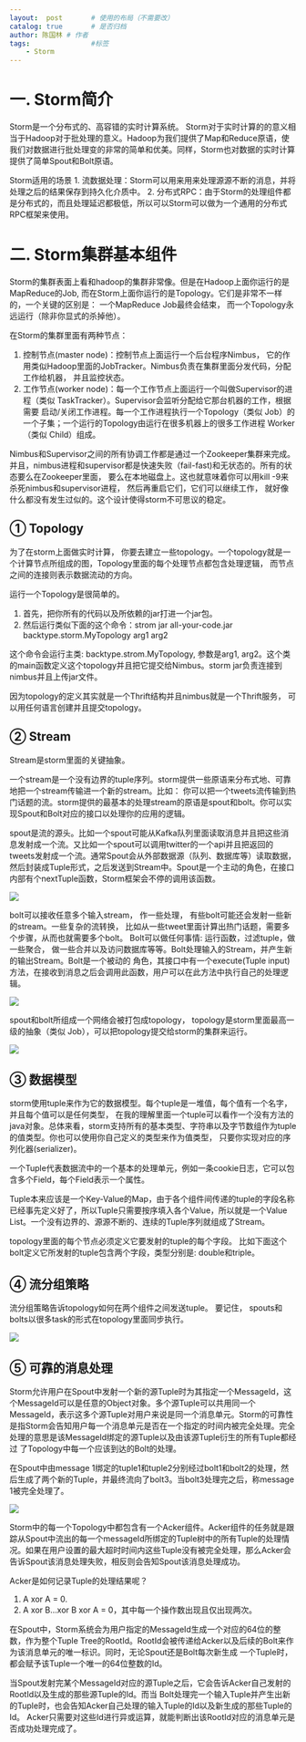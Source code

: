 ```yaml
---
layout:  post   	# 使用的布局（不需要改）
catalog: true 		# 是否归档
author: 陈国林 # 作者
tags:		        #标签
    - Storm
---
```


# 一. Storm简介
Storm是一个分布式的、高容错的实时计算系统。
Storm对于实时计算的的意义相当于Hadoop对于批处理的意义。Hadoop为我们提供了Map和Reduce原语，使我们对数据进行批处理变的非常的简单和优美。同样，Storm也对数据的实时计算提供了简单Spout和Bolt原语。

Storm适用的场景
1. 流数据处理：Storm可以用来用来处理源源不断的消息，并将处理之后的结果保存到持久化介质中。
2. 分布式RPC：由于Storm的处理组件都是分布式的，而且处理延迟都极低，所以可以Storm可以做为一个通用的分布式RPC框架来使用。

# 二. Storm集群基本组件
Storm的集群表面上看和hadoop的集群非常像。但是在Hadoop上面你运行的是MapReduce的Job, 而在Storm上面你运行的是Topology。它们是非常不一样的，一个关键的区别是： 一个MapReduce Job最终会结束， 而一个Topology永远运行（除非你显式的杀掉他）。

在Storm的集群里面有两种节点： 
1. 控制节点(master node)：控制节点上面运行一个后台程序Nimbus， 它的作用类似Hadoop里面的JobTracker。Nimbus负责在集群里面分发代码，分配工作给机器， 并且监控状态。
2. 工作节点(worker node)：每一个工作节点上面运行一个叫做Supervisor的进程（类似 TaskTracker）。Supervisor会监听分配给它那台机器的工作，根据需要 启动/关闭工作进程。每一个工作进程执行一个Topology（类似 Job）的一个子集；一个运行的Topology由运行在很多机器上的很多工作进程 Worker（类似 Child）组成。

Nimbus和Supervisor之间的所有协调工作都是通过一个Zookeeper集群来完成。并且，nimbus进程和supervisor都是快速失败（fail-fast)和无状态的。所有的状态要么在Zookeeper里面， 要么在本地磁盘上。这也就意味着你可以用kill -9来杀死nimbus和supervisor进程， 然后再重启它们，它们可以继续工作， 就好像什么都没有发生过似的。这个设计使得storm不可思议的稳定。

## ① Topology
为了在storm上面做实时计算， 你要去建立一些topology。一个topology就是一个计算节点所组成的图，Topology里面的每个处理节点都包含处理逻辑， 而节点之间的连接则表示数据流动的方向。

运行一个Topology是很简单的。
1. 首先，把你所有的代码以及所依赖的jar打进一个jar包。
2. 然后运行类似下面的这个命令：strom jar all-your-code.jar backtype.storm.MyTopology arg1 arg2

这个命令会运行主类: backtype.strom.MyTopology, 参数是arg1, arg2。这个类的main函数定义这个topology并且把它提交给Nimbus。storm jar负责连接到nimbus并且上传jar文件。

因为topology的定义其实就是一个Thrift结构并且nimbus就是一个Thrift服务， 可以用任何语言创建并且提交topology。

## ② Stream
Stream是storm里面的关键抽象。

一个stream是一个没有边界的tuple序列。storm提供一些原语来分布式地、可靠地把一个stream传输进一个新的stream。比如： 你可以把一个tweets流传输到热门话题的流。storm提供的最基本的处理stream的原语是spout和bolt。你可以实现Spout和Bolt对应的接口以处理你的应用的逻辑。

spout是流的源头。比如一个spout可能从Kafka队列里面读取消息并且把这些消息发射成一个流。又比如一个spout可以调用twitter的一个api并且把返回的tweets发射成一个流。通常Spout会从外部数据源（队列、数据库等）读取数据，然后封装成Tuple形式，之后发送到Stream中。Spout是一个主动的角色，在接口内部有个nextTuple函数，Storm框架会不停的调用该函数。

![](https://github.com/chenguolin/chenguolin.github.io/blob/master/data/image/storm-tuple.png?raw=true)

bolt可以接收任意多个输入stream， 作一些处理， 有些bolt可能还会发射一些新的stream。一些复杂的流转换， 比如从一些tweet里面计算出热门话题，需要多个步骤，从而也就需要多个bolt。 Bolt可以做任何事情: 运行函数，过滤tuple，做一些聚合， 做一些合并以及访问数据库等等。Bolt处理输入的Stream，并产生新的输出Stream。Bolt是一个被动的 角色，其接口中有一个execute(Tuple input)方法，在接收到消息之后会调用此函数，用户可以在此方法中执行自己的处理逻辑。

![](https://github.com/chenguolin/chenguolin.github.io/blob/master/data/image/storm-tuple2.png?raw=true)

spout和bolt所组成一个网络会被打包成topology， topology是storm里面最高一级的抽象（类似 Job），可以把topology提交给storm的集群来运行。

![](https://github.com/chenguolin/chenguolin.github.io/blob/master/data/image/storm-dag.png?raw=true)

## ③ 数据模型
storm使用tuple来作为它的数据模型。每个tuple是一堆值，每个值有一个名字，并且每个值可以是任何类型， 在我的理解里面一个tuple可以看作一个没有方法的java对象。总体来看，storm支持所有的基本类型、字符串以及字节数组作为tuple的值类型。你也可以使用你自己定义的类型来作为值类型， 只要你实现对应的序列化器(serializer)。

一个Tuple代表数据流中的一个基本的处理单元，例如一条cookie日志，它可以包含多个Field，每个Field表示一个属性。

Tuple本来应该是一个Key-Value的Map，由于各个组件间传递的tuple的字段名称已经事先定义好了，所以Tuple只需要按序填入各个Value，所以就是一个Value List。一个没有边界的、源源不断的、连续的Tuple序列就组成了Stream。

topology里面的每个节点必须定义它要发射的tuple的每个字段。 比如下面这个bolt定义它所发射的tuple包含两个字段，类型分别是: double和triple。

## ④ 流分组策略
流分组策略告诉topology如何在两个组件之间发送tuple。 要记住， spouts和bolts以很多task的形式在topology里面同步执行。

![](https://github.com/chenguolin/chenguolin.github.io/blob/master/data/image/storm-stream-group2.png?raw=true)

## ⑤ 可靠的消息处理
Storm允许用户在Spout中发射一个新的源Tuple时为其指定一个MessageId，这个MessageId可以是任意的Object对象。多个源Tuple可以共用同一个MessageId，表示这多个源Tuple对用户来说是同一个消息单元。Storm的可靠性是指Storm会告知用户每一个消息单元是否在一个指定的时间内被完全处理。完全处理的意思是该MessageId绑定的源Tuple以及由该源Tuple衍生的所有Tuple都经过 了Topology中每一个应该到达的Bolt的处理。

在Spout中由message 1绑定的tuple1和tuple2分别经过bolt1和bolt2的处理，然后生成了两个新的Tuple，并最终流向了bolt3。当bolt3处理完之后，称message 1被完全处理了。

![](https://github.com/chenguolin/chenguolin.github.io/blob/master/data/image/storm-dag3.png?raw=true)

Storm中的每一个Topology中都包含有一个Acker组件。Acker组件的任务就是跟踪从Spout中流出的每一个messageId所绑定的Tuple树中的所有Tuple的处理情况。如果在用户设置的最大超时时间内这些Tuple没有被完全处理，那么Acker会告诉Spout该消息处理失败，相反则会告知Spout该消息处理成功。

Acker是如何记录Tuple的处理结果呢？
1. A xor A = 0.
2. A xor B…xor B xor A = 0，其中每一个操作数出现且仅出现两次。

在Spout中，Storm系统会为用户指定的MessageId生成一个对应的64位的整数，作为整个Tuple Tree的RootId。RootId会被传递给Acker以及后续的Bolt来作为该消息单元的唯一标识。同时，无论Spout还是Bolt每次新生成 一个Tuple时，都会赋予该Tuple一个唯一的64位整数的Id。

当Spout发射完某个MessageId对应的源Tuple之后，它会告诉Acker自己发射的RootId以及生成的那些源Tuple的Id。而当 Bolt处理完一个输入Tuple并产生出新的Tuple时，也会告知Acker自己处理的输入Tuple的Id以及新生成的那些Tuple的Id。 Acker只需要对这些Id进行异或运算，就能判断出该RootId对应的消息单元是否成功处理完成了。
